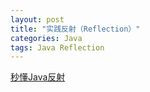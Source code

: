 ```yaml
---
layout: post
title: "实践反射（Reflection）"
categories: Java
tags: Java Reflection
---
```


[秒懂Java反射](https://blog.csdn.net/ShuSheng0007/article/details/81809999)